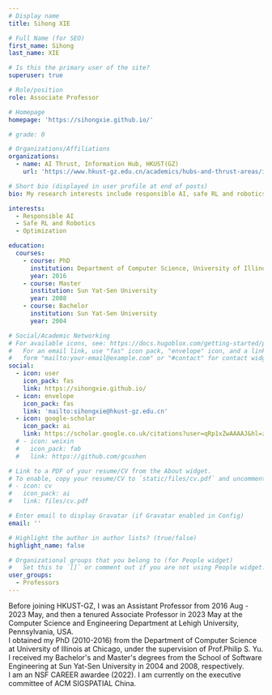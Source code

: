```yaml
---
# Display name
title: Sihong XIE

# Full Name (for SEO)
first_name: Sihong
last_name: XIE

# Is this the primary user of the site?
superuser: true

# Role/position
role: Associate Professor

# Homepage
homepage: 'https://sihongxie.github.io/'

# grade: 0

# Organizations/Affiliations
organizations:
  - name: AI Thrust, Information Hub, HKUST(GZ)
    url: 'https://www.hkust-gz.edu.cn/academics/hubs-and-thrust-areas/information-hub/artificial-intelligence/'

# Short bio (displayed in user profile at end of posts)
bio: My research interests include responsible AI, safe RL and robotics, and optimization.

interests:
  - Responsible AI
  - Safe RL and Robotics
  - Optimization

education:
  courses:
    - course: PhD
      institution: Department of Computer Science, University of Illinois at Chicago
      year: 2016
    - course: Master
      institution: Sun Yat-Sen University
      year: 2008
    - course: Bachelor
      institution: Sun Yat-Sen University
      year: 2004

# Social/Academic Networking
# For available icons, see: https://docs.hugoblox.com/getting-started/page-builder/#icons
#   For an email link, use "fas" icon pack, "envelope" icon, and a link in the
#   form "mailto:your-email@example.com" or "#contact" for contact widget.
social:
  - icon: user
    icon_pack: fas
    link: https://sihongxie.github.io/
  - icon: envelope
    icon_pack: fas
    link: 'mailto:sihongxie@hkust-gz.edu.cn'
  - icon: google-scholar
    icon_pack: ai
    link: https://scholar.google.co.uk/citations?user=qRp1xZwAAAAJ&hl=zh-CN&oi=ao
  # - icon: weixin
  #   icon_pack: fab
  #   link: https://github.com/gcushen

# Link to a PDF of your resume/CV from the About widget.
# To enable, copy your resume/CV to `static/files/cv.pdf` and uncomment the lines below.
# - icon: cv
#   icon_pack: ai
#   link: files/cv.pdf

# Enter email to display Gravatar (if Gravatar enabled in Config)
email: ''

# Highlight the author in author lists? (true/false)
highlight_name: false

# Organizational groups that you belong to (for People widget)
#   Set this to `[]` or comment out if you are not using People widget.
user_groups:
  - Professors
---
```


Before joining HKUST-GZ, I was an Assistant Professor from 2016 Aug - 2023 May, and then a tenured Associate Professor in 2023 May
at the Computer Science and Engineering Department at Lehigh University, Pennsylvania, USA.<br>
I obtained my PhD (2010-2016) from the Department of Computer Science at University of Illinois at Chicago, under the supervision of Prof.Philip S. Yu.<br>
I received my Bachelor's and Master's degrees from the School of Software Engineering at Sun Yat-Sen University in 2004 and 2008, respectively.<br>
I am an NSF CAREER awardee (2022). I am currently on the executive committee of ACM SIGSPATIAL China.<br>
